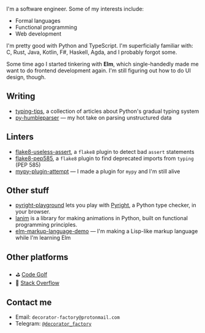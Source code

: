 I'm a software engineer. Some of my interests include:
- Formal languages
- Functional programming
- Web development

I'm pretty good with Python and TypeScript. I'm superficially familiar with: C, Rust, Java, Kotlin, F#, Haskell, Agda, and I probably forgot some.

Some time ago I started tinkering with **Elm**, which single-handedly made me want to do frontend development again. I'm still figuring
out how to do UI design, though.

## Writing

- [typing-tips](https://decorator-factory.github.io/typing-tips/), a collection of articles about Python's gradual typing system
- [py-humbleparser](https://github.com/decorator-factory/py-humbleparser) &mdash; my hot take on parsing unstructured data

## Linters

- [flake8-useless-assert](https://github.com/decorator-factory/flake8-useless-assert), a `flake8` plugin to detect bad `assert` statements
- [flake8-pep585](https://github.com/decorator-factory/flake8-pep585), a `flake8` plugin to find deprecated imports from `typing` (PEP 585)
- [mypy-plugin-attempt](https://github.com/decorator-factory/mypy-plugin-attempt) &mdash; I made a plugin for `mypy` and I'm still alive

## Other stuff

- [pyright-playground](https://github.com/decorator-factory/pyright-playground) lets you play with [Pyright](https://github.com/microsoft/pyright), a Python type checker, in your browser.
- [lanim](https://github.com/decorator-factory/lanim) is a library for making animations in Python, built on functional programming principles.
- [elm-markup-language-demo](https://github.com/decorator-factory/elm-markup-language-demo) &mdash; I'm making a Lisp-like markup language while I'm learning Elm

## Other platforms

- ⛳ [Code Golf](https://code.golf/golfers/decorator-factory)
- 🥞 [Stack Overflow](https://stackoverflow.com/users/10295729/decorator-factory)

## Contact me

- Email: `decorator-factory@protonmail.com`
- Telegram: [`@decorator_factory`](https://t.me/decorator_factory)
